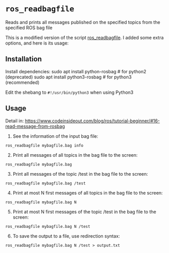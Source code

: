 # `ros_readbagfile`
Reads and prints all messages published on the specified topics from the specified ROS bag file

This is a modified version of the script [ros_readbagfile](https://raw.githubusercontent.com/ElectricRCAircraftGuy/eRCaGuy_dotfiles/master/useful_scripts/ros_readbagfile.py). I added some extra options, and here is its usage:

## Installation

Install dependencies:
    sudo apt install python-rosbag   # for python2 (deprecated)
    sudo apt install python3-rosbag  # for python3 (recommended)

Edit the shebang to `#!/usr/bin/python3` when using Python3

## Usage

Detail in: <https://www.codeinsideout.com/blog/ros/tutorial-beginner/#16-read-message-from-rosbag>

1. See the information of the input bag file:
```    
ros_readbagfile mybagfile.bag info
```

2. Print all messages of all topics in the bag file to the screen:
```
ros_readbagfile mybagfile.bag
```

3. Print all messages of the topic /test in the bag file to the screen:
```
ros_readbagfile mybagfile.bag /test
```

4. Print at most N first messages of all topics in the bag file to the screen:
```
ros_readbagfile mybagfile.bag N
```

5. Print at most N first messages of the topic /test in the bag file to the screen:
```
ros_readbagfile mybagfile.bag N /test
```

6. To save the output to a file, use redirection syntax:
```
ros_readbagfile mybagfile.bag N /test > output.txt
```


